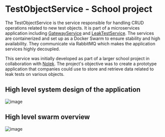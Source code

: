 # TestObjectService - School project

The TestObjectService is the service responsible for handling CRUD operations related to new test objects. It is part of a microservices application including [GatewayService](https://github.com/olavlinddam/GatewayService) and [LeakTestService](https://github.com/olavlinddam/LeakTestService). The services are containerized and set up as a Docker Swarm to ensure stability and high availability. They communicate via RabbitMQ which makes the application services highly decoupled.

This service was initially developed as part of a larger school project in collaboration with [Nolek](https://nolek.dk/). The project's objective was to create a prototype application that companies could use to store and retrieve data related to leak tests on various objects.


## High level system design of the application
![image](https://github.com/olavlinddam/LeakTestService/assets/110632249/1d7d8b52-6003-41d7-8fd5-e8697e909d16)


## High level swarm overview
![image](https://github.com/olavlinddam/GatewayService/assets/110632249/36c749d7-0a10-4892-8aba-4525c1dfedc2)
